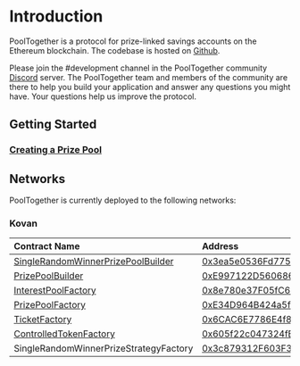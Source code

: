 # Introduction

PoolTogether is a protocol for prize-linked savings accounts on the Ethereum blockchain.  The codebase is hosted on [Github](https://github.com/pooltogether/pooltogether-contracts).

Please join the \#development channel in the PoolTogether community [Discord](https://discord.gg/5sjnHd) server.  The PoolTogether team and members of the community are there to help you build your application and answer any questions you might have.  Your questions help us improve the protocol.

## Getting Started

### [Creating a Prize Pool](tutorials/creating-a-prize-pool.md)

## Networks

PoolTogether is currently deployed to the following networks:

### Kovan

| Contract Name | Address |
| :--- | :--- |
| [SingleRandomWinnerPrizePoolBuilder](contracts/builders.md#single-random-winner-prize-pool-builder) | [0x3ea5e0536Fd7751Fc2D4DD641afA0032F1720064](https://kovan.etherscan.io/address/0x3ea5e0536Fd7751Fc2D4DD641afA0032F1720064) |
| [PrizePoolBuilder](contracts/builders.md#prize-pool-builder) | [0xE997122D560686073086d77cfb13d0F71980ef1A](https://kovan.etherscan.io/address/0xE997122D560686073086d77cfb13d0F71980ef1A) |
| [InterestPoolFactory](contracts/prize-pool/interestpool.md) | [0x8e780e37F05fC6B6e45125dCdB8aa65dEa59ce98](https://kovan.etherscan.io/address/0x8e780e37F05fC6B6e45125dCdB8aa65dEa59ce98) |
| [PrizePoolFactory](contracts/prize-pool/) | [0xE34D964B424a5fD0EF19fF7960925d590Ac83Da1](https://kovan.etherscan.io/address/0xE34D964B424a5fD0EF19fF7960925d590Ac83Da1) |
| [TicketFactory](contracts/prize-pool/ticket.md) | [0x6CAC6E7786E4f8446b270EE7ff6458bAB44eeF3E](//kovan.etherscan.io/address/0x6CAC6E7786E4f8446b270EE7ff6458bAB44eeF3E) |
| [ControlledTokenFactory](contracts/prize-pool/controlledtoken.md) | [0x605f22c047324fBbB7bddA40bCED67783F43d29f](//kovan.etherscan.io/address/0x605f22c047324fBbB7bddA40bCED67783F43d29f) |
| SingleRandomWinnerPrizeStrategyFactory | [0x3c879312F603F34Bc2EEBD232D019e14D1735BEb](//kovan.etherscan.io/address/0x3c879312F603F34Bc2EEBD232D019e14D1735BEb) |









